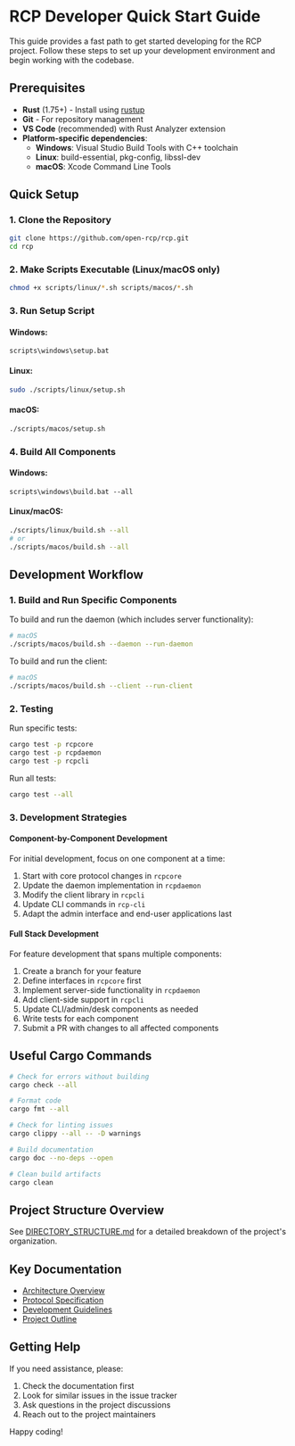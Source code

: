 # RCP Developer Quick Start Guide

This guide provides a fast path to get started developing for the RCP project. Follow these steps to set up your development environment and begin working with the codebase.

## Prerequisites

- **Rust** (1.75+) - Install using [rustup](https://rustup.rs/)
- **Git** - For repository management
- **VS Code** (recommended) with Rust Analyzer extension
- **Platform-specific dependencies**:
  - **Windows**: Visual Studio Build Tools with C++ toolchain
  - **Linux**: build-essential, pkg-config, libssl-dev
  - **macOS**: Xcode Command Line Tools

## Quick Setup

### 1. Clone the Repository

```bash
git clone https://github.com/open-rcp/rcp.git
cd rcp
```

### 2. Make Scripts Executable (Linux/macOS only)

```bash
chmod +x scripts/linux/*.sh scripts/macos/*.sh
```

### 3. Run Setup Script

#### Windows:
```
scripts\windows\setup.bat
```

#### Linux:
```bash
sudo ./scripts/linux/setup.sh
```

#### macOS:
```bash
./scripts/macos/setup.sh
```

### 4. Build All Components

#### Windows:
```
scripts\windows\build.bat --all
```

#### Linux/macOS:
```bash
./scripts/linux/build.sh --all
# or
./scripts/macos/build.sh --all
```

## Development Workflow

### 1. Build and Run Specific Components

To build and run the daemon (which includes server functionality):

```bash
# macOS
./scripts/macos/build.sh --daemon --run-daemon
```

To build and run the client:

```bash
# macOS
./scripts/macos/build.sh --client --run-client
```

### 2. Testing

Run specific tests:

```bash
cargo test -p rcpcore
cargo test -p rcpdaemon
cargo test -p rcpcli
```

Run all tests:

```bash
cargo test --all
```

### 3. Development Strategies

#### Component-by-Component Development

For initial development, focus on one component at a time:

1. Start with core protocol changes in `rcpcore`
2. Update the daemon implementation in `rcpdaemon` 
3. Modify the client library in `rcpcli`
4. Update CLI commands in `rcp-cli`
5. Adapt the admin interface and end-user applications last

#### Full Stack Development

For feature development that spans multiple components:

1. Create a branch for your feature
2. Define interfaces in `rcpcore` first
3. Implement server-side functionality in `rcpdaemon`
4. Add client-side support in `rcpcli`
5. Update CLI/admin/desk components as needed
6. Write tests for each component
7. Submit a PR with changes to all affected components

## Useful Cargo Commands

```bash
# Check for errors without building
cargo check --all

# Format code
cargo fmt --all

# Check for linting issues
cargo clippy --all -- -D warnings

# Build documentation
cargo doc --no-deps --open

# Clean build artifacts
cargo clean
```

## Project Structure Overview

See [DIRECTORY_STRUCTURE.md](DIRECTORY_STRUCTURE.md) for a detailed breakdown of the project's organization.

## Key Documentation

- [Architecture Overview](docs/architecture.md)
- [Protocol Specification](docs/protocol-specification.md)
- [Development Guidelines](docs/development-guidelines.md)
- [Project Outline](docs/project-outline.md)

## Getting Help

If you need assistance, please:

1. Check the documentation first
2. Look for similar issues in the issue tracker
3. Ask questions in the project discussions
4. Reach out to the project maintainers

Happy coding!

